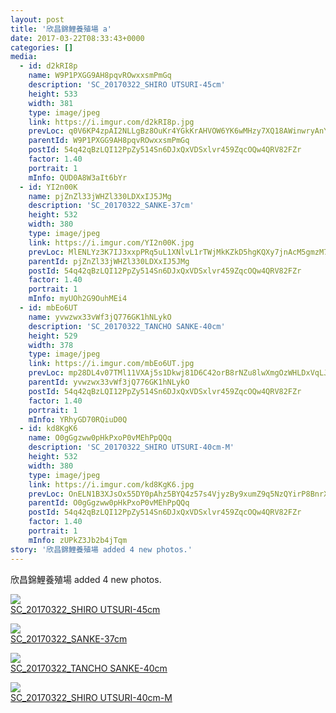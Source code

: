 ```yaml
---
layout: post
title: '欣昌錦鯉養殖場 a' 
date: 2017-03-22T08:33:43+0000 
categories: [] 
media:
  - id: d2kRI8p
    name: W9P1PXGG9AH8pqvROwxxsmPmGq
    description: 'SC_20170322_SHIRO UTSURI-45cm'   
    height: 533
    width: 381
    type: image/jpeg
    link: https://i.imgur.com/d2kRI8p.jpg
    prevLoc: q0V6KP4zpAI2NLLgBz8OuKr4YGkKrAHVOW6YK6wMHzy7XQ18AWinwryAnYn6h5LO0nvzo0C4rWXr9gMntKNvN1jjK7CvXKJmlw55TVp9AX0B2wtOq99xG0zwT196VVDmV2CypGJK4kV4ikyzrBNPPqiMmn5X0lQLS8GWZyBvylcnzpMPjnWYUW6XwRxWmptw0ByR8Gn7CR4gWGmjw5sVk1PQOrYXFno1xE4VlOUzXQ37noywiZBJWX
    parentId: W9P1PXGG9AH8pqvROwxxsmPmGq
    postId: 54q42qBzLQI12PpZy514Sn6DJxQxVDSxlvr459ZqcOQw4QRV82FZr
    factor: 1.40
    portrait: 1
    mInfo: QUD0A8W3aIt6bYr
  - id: YI2n00K
    name: pjZnZl33jWHZl330LDXxIJ5JMg
    description: 'SC_20170322_SANKE-37cm'   
    height: 532
    width: 380
    type: image/jpeg
    link: https://i.imgur.com/YI2n00K.jpg
    prevLoc: MlENLYz3K7IJ3xxpPRq5uL1XNlvL1rTWjMkKZkD5hgKQXy7jnAcM5gmzM7MDcg2LYGkPl8H7MEkAVngYi5202G115DtPmOON6p97tMr7mmWANGS2lWxklMDxFOXz0BxNjvFR1nrk8LYxCpG0J5ZyynUJ7jRL1xoBHXgOWozZo1TmZ0roygzpSEGBMKRO3gCmvVzk92k4fRV5Jzyg8zhRkWv1WogniyD897917RsM259lGKMZI4xq6l
    parentId: pjZnZl33jWHZl330LDXxIJ5JMg
    postId: 54q42qBzLQI12PpZy514Sn6DJxQxVDSxlvr459ZqcOQw4QRV82FZr
    factor: 1.40
    portrait: 1
    mInfo: myUOh2G9OuhMEi4
  - id: mbEo6UT
    name: yvwzwx33vWf3jQ776GK1hNLykO
    description: 'SC_20170322_TANCHO SANKE-40cm'   
    height: 529
    width: 378
    type: image/jpeg
    link: https://i.imgur.com/mbEo6UT.jpg
    prevLoc: mp28DL4v07TMl11VXAj5s1Dkwj81D6C42orB8rNZu8lwXmgOzWHLDxVqLJLEcOm27Gq3vJHngmZAxDr9i6DPD8qq6wir35JJAzWEC7E1jzlvKQsjp8BP2qZ7IoRqVR1pVZfDjD6KrZMyC9Grq7JQQMUEq7LXnZ3YUAjkEXgqXVclnLQArEn7cZLK8EyNGntRX1mwRpogSRlv97o2OpfGy3NN7WnyFJXq1ADZYxtrWqGn6JM1IYvmLq
    parentId: yvwzwx33vWf3jQ776GK1hNLykO
    postId: 54q42qBzLQI12PpZy514Sn6DJxQxVDSxlvr459ZqcOQw4QRV82FZr
    factor: 1.40
    portrait: 1
    mInfo: YRhyGD70RQiuD0Q
  - id: kd8KgK6
    name: O0gGgzww0pHkPxoP0vMEhPpQQq
    description: 'SC_20170322_SHIRO UTSURI-40cm-M'   
    height: 532
    width: 380
    type: image/jpeg
    link: https://i.imgur.com/kd8KgK6.jpg
    prevLoc: OnELN1B3XJsOx55DY0pAhz5BYQ4z57s4VjyzBy9xumZ9q5NzQYirP8BnrXrmiD6Kl8MoXycDzmmVggv8UnALA3WWnNfmyJoy0Y2BuBA8EZ48zLfor88y5AyZiDxGm3XqrjckzLz51WO4Cw3VrKQllvU56yo9KWQrfv5J10640lswx4ZnPvqMsoLzxqp59LTzxOMmZ8YRI06wvjE8yRigyR3q4o1zh2Y0zylJ3jUAvPVrRBG1iRQqp8
    parentId: O0gGgzww0pHkPxoP0vMEhPpQQq
    postId: 54q42qBzLQI12PpZy514Sn6DJxQxVDSxlvr459ZqcOQw4QRV82FZr
    factor: 1.40
    portrait: 1
    mInfo: zUPkZ3Jb2b4jTqm
story: '欣昌錦鯉養殖場 added 4 new photos.'  
---
```


欣昌錦鯉養殖場 added 4 new photos.


[//]: #media:  
<a href="https://i.imgur.com/d2kRI8p.jpg"><img class="postImage" src="https://i.imgur.com/d2kRI8ph.jpg" />  
SC_20170322_SHIRO UTSURI-45cm  
 </a>    

<a href="https://i.imgur.com/YI2n00K.jpg"><img class="postImage" src="https://i.imgur.com/YI2n00Kh.jpg" />  
SC_20170322_SANKE-37cm  
 </a>    

<a href="https://i.imgur.com/mbEo6UT.jpg"><img class="postImage" src="https://i.imgur.com/mbEo6UTh.jpg" />  
SC_20170322_TANCHO SANKE-40cm  
 </a>    

<a href="https://i.imgur.com/kd8KgK6.jpg"><img class="postImage" src="https://i.imgur.com/kd8KgK6h.jpg" />  
SC_20170322_SHIRO UTSURI-40cm-M  
 </a>   
